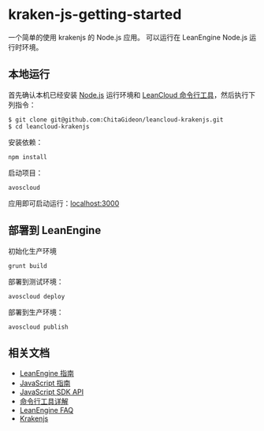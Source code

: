 
# kraken-js-getting-started

一个简单的使用 krakenjs 的 Node.js 应用。
可以运行在 LeanEngine Node.js 运行时环境。

## 本地运行

首先确认本机已经安装 [Node.js](http://nodejs.org/) 运行环境和 [LeanCloud
命令行工具](https://leancloud.cn/docs/cloud_code_commandline.html)，然后执行下列指令：

```
$ git clone git@github.com:ChitaGideon/leancloud-krakenjs.git 
$ cd leancloud-krakenjs 
```
安装依赖：

```
npm install
```

启动项目：

```
avoscloud
```

应用即可启动运行：[localhost:3000](http://localhost:3000)

## 部署到 LeanEngine


初始化生产环境
```
grunt build
```


部署到测试环境：
```
avoscloud deploy
```

部署到生产环境：
```
avoscloud publish
```

## 相关文档

* [LeanEngine 指南](https://leancloud.cn/docs/cloud_code_guide.html)
* [JavaScript 指南](https://leancloud.cn/docs/js_guide.html)
* [JavaScript SDK
  API](https://leancloud.cn/docs/api/javascript/index.html)
* [命令行工具详解](https://leancloud.cn/docs/cloud_code_commandline.html)
* [LeanEngine FAQ](https://leancloud.cn/docs/cloud_code_faq.html)
* [Krakenjs](http://krakenjs.com/)
